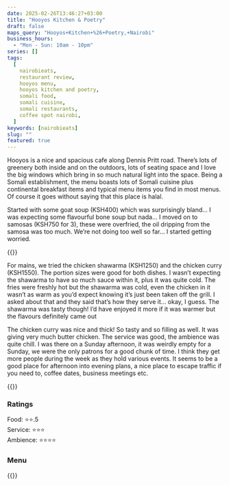 ```yaml
---
date: 2025-02-26T13:46:27+03:00
title: "Hooyos Kitchen & Poetry"
draft: false
maps_query: "Hooyos+Kitchen+%26+Poetry,+Nairobi"
business_hours:
  - "Mon - Sun: 10am - 10pm"
series: []
tags:
  [
    nairobieats,
    restaurant review,
    hooyos menu,
    hooyos kitchen and poetry,
    somali food,
    somali cuisine,
    somali restaurants,
    coffee spot nairobi,
  ]
keywords: [nairobieats]
slug: ""
featured: true
---
```


Hooyos is a nice and spacious cafe along Dennis Pritt road. There’s lots of greenery both inside and on the outdoors, lots of seating space and I love the big windows which bring in so much natural light into the space. Being a Somali establishment, the menu boasts lots of Somali cuisine plus continental breakfast items and typical menu items you find in most menus. Of course it goes without saying that this place is halal.

Started with some goat soup (KSH400) which was surprisingly bland… I was expecting some flavourful bone soup but nada… I moved on to samosas (KSH750 for 3), these were overfried, the oil dripping from the samosa was too much. We’re not doing too well so far… I started getting worried.

{{<image-gallery key="hooyos" titles="hooyos01 hooyos02 hooyos03 hooyos04">}}

For mains, we tried the chicken shawarma (KSH1250) and the chicken curry (KSH1550). The portion sizes were good for both dishes. I wasn’t expecting the shawarma to have so much sauce within it, plus it was quite cold. The fries were freshly hot but the shawarma was cold, even the chicken in it wasn’t as warm as you’d expect knowing it’s just been taken off the grill. I asked about that and they said that’s how they serve it… okay, I guess. The shawarma was tasty though! I’d have enjoyed it more if it was warmer but the flavours definitely came out

The chicken curry was nice and thick! So tasty and so filling as well. It was giving very much butter chicken. The service was good, the ambience was quite chill. I was there on a Sunday afternoon, it was weirdly empty for a Sunday, we were the only patrons for a good chunk of time. I think they get more people during the week as they hold various events. It seems to be a good place for afternoon into evening plans, a nice place to escape traffic if you need to, coffee dates, business meetings etc.

{{<image-gallery key="hooyos" titles="hooyos05 hooyos06 hooyos07 hooyos08">}}

### Ratings

Food: ⭐️⭐️.5<br>
Service: ⭐️️⭐️⭐️<br>
Ambience: ⭐⭐️⭐️⭐️<br>

### Menu

{{<remote-image-gallery key="hooyos-menu">}}
